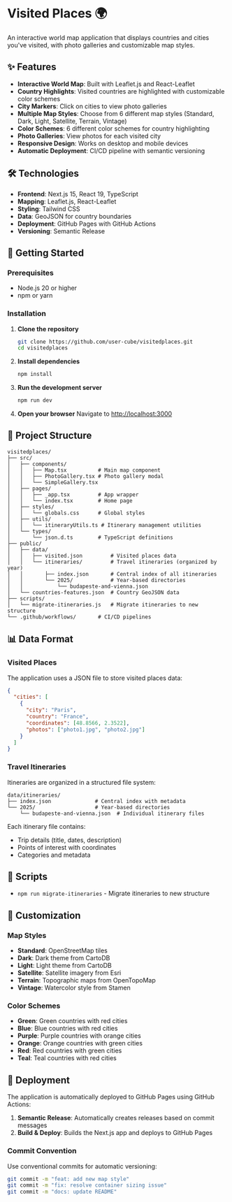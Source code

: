 # Visited Places 🌍

An interactive world map application that displays countries and cities you've visited, with photo galleries and customizable map styles.

## ✨ Features

- **Interactive World Map**: Built with Leaflet.js and React-Leaflet
- **Country Highlights**: Visited countries are highlighted with customizable color schemes
- **City Markers**: Click on cities to view photo galleries
- **Multiple Map Styles**: Choose from 6 different map styles (Standard, Dark, Light, Satellite, Terrain, Vintage)
- **Color Schemes**: 6 different color schemes for country highlighting
- **Photo Galleries**: View photos for each visited city
- **Responsive Design**: Works on desktop and mobile devices
- **Automatic Deployment**: CI/CD pipeline with semantic versioning

## 🛠️ Technologies

- **Frontend**: Next.js 15, React 19, TypeScript
- **Mapping**: Leaflet.js, React-Leaflet
- **Styling**: Tailwind CSS
- **Data**: GeoJSON for country boundaries
- **Deployment**: GitHub Pages with GitHub Actions
- **Versioning**: Semantic Release

## 🚀 Getting Started

### Prerequisites

- Node.js 20 or higher
- npm or yarn

### Installation

1. **Clone the repository**

   ```bash
   git clone https://github.com/user-cube/visitedplaces.git
   cd visitedplaces
   ```

2. **Install dependencies**

   ```bash
   npm install
   ```

3. **Run the development server**

   ```bash
   npm run dev
   ```

4. **Open your browser**
   Navigate to [http://localhost:3000](http://localhost:3000)

## 📁 Project Structure

```
visitedplaces/
├── src/
│   ├── components/
│   │   ├── Map.tsx          # Main map component
│   │   ├── PhotoGallery.tsx # Photo gallery modal
│   │   └── SimpleGallery.tsx
│   ├── pages/
│   │   ├── _app.tsx         # App wrapper
│   │   └── index.tsx        # Home page
│   ├── styles/
│   │   └── globals.css      # Global styles
│   ├── utils/
│   │   └── itineraryUtils.ts # Itinerary management utilities
│   └── types/
│       └── json.d.ts        # TypeScript definitions
├── public/
│   ├── data/
│   │   ├── visited.json         # Visited places data
│   │   └── itineraries/         # Travel itineraries (organized by year)
│   │       ├── index.json       # Central index of all itineraries
│   │       └── 2025/            # Year-based directories
│   │           └── budapeste-and-vienna.json
│   └── countries-features.json  # Country GeoJSON data
├── scripts/
│   └── migrate-itineraries.js   # Migrate itineraries to new structure
└── .github/workflows/       # CI/CD pipelines
```

## 📊 Data Format

### Visited Places

The application uses a JSON file to store visited places data:

```json
{
  "cities": [
    {
      "city": "Paris",
      "country": "France",
      "coordinates": [48.8566, 2.3522],
      "photos": ["photo1.jpg", "photo2.jpg"]
    }
  ]
}
```

### Travel Itineraries

Itineraries are organized in a structured file system:

```
data/itineraries/
├── index.json              # Central index with metadata
└── 2025/                   # Year-based directories
    └── budapeste-and-vienna.json  # Individual itinerary files
```

Each itinerary file contains:

- Trip details (title, dates, description)
- Points of interest with coordinates
- Categories and metadata

## 🔧 Scripts

- `npm run migrate-itineraries` - Migrate itineraries to new structure

## 🎨 Customization

### Map Styles

- **Standard**: OpenStreetMap tiles
- **Dark**: Dark theme from CartoDB
- **Light**: Light theme from CartoDB
- **Satellite**: Satellite imagery from Esri
- **Terrain**: Topographic maps from OpenTopoMap
- **Vintage**: Watercolor style from Stamen

### Color Schemes

- **Green**: Green countries with red cities
- **Blue**: Blue countries with red cities
- **Purple**: Purple countries with orange cities
- **Orange**: Orange countries with green cities
- **Red**: Red countries with green cities
- **Teal**: Teal countries with red cities

## 🚀 Deployment

The application is automatically deployed to GitHub Pages using GitHub Actions:

1. **Semantic Release**: Automatically creates releases based on commit messages
2. **Build & Deploy**: Builds the Next.js app and deploys to GitHub Pages

### Commit Convention

Use conventional commits for automatic versioning:

```bash
git commit -m "feat: add new map style"
git commit -m "fix: resolve container sizing issue"
git commit -m "docs: update README"
```
